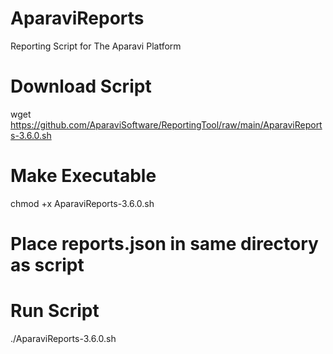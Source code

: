 # AparaviReports
Reporting Script for The Aparavi Platform

# Download Script
wget https://github.com/AparaviSoftware/ReportingTool/raw/main/AparaviReports-3.6.0.sh

# Make Executable
chmod +x AparaviReports-3.6.0.sh

# Place reports.json in same directory as script

# Run Script
./AparaviReports-3.6.0.sh

